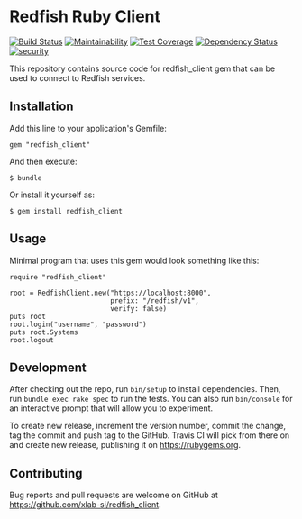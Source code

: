 # Redfish Ruby Client

[![Build Status](https://travis-ci.org/xlab-si/redfish-client-ruby.svg?branch=master)](https://travis-ci.org/xlab-si/redfish-client-ruby)
[![Maintainability](https://api.codeclimate.com/v1/badges/ce990310be22db90c3e2/maintainability)](https://codeclimate.com/github/xlab-si/redfish_client/maintainability)
[![Test Coverage](https://api.codeclimate.com/v1/badges/ce990310be22db90c3e2/test_coverage)](https://codeclimate.com/github/xlab-si/redfish_client/test_coverage)
[![Dependency Status](https://beta.gemnasium.com/badges/github.com/xlab-si/redfish_client.svg)](https://beta.gemnasium.com/projects/github.com/xlab-si/redfish_client)
[![security](https://hakiri.io/github/xlab-si/redfish_client/master.svg)](https://hakiri.io/github/xlab-si/redfish_client/master)


This repository contains source code for redfish_client gem that can be used
to connect to Redfish services.


## Installation

Add this line to your application's Gemfile:

    gem "redfish_client"

And then execute:

    $ bundle

Or install it yourself as:

    $ gem install redfish_client


## Usage

Minimal program that uses this gem would look something like this:

    require "redfish_client"

    root = RedfishClient.new("https://localhost:8000",
                             prefix: "/redfish/v1",
                             verify: false)
    puts root
    root.login("username", "password")
    puts root.Systems
    root.logout


## Development

After checking out the repo, run `bin/setup` to install dependencies. Then,
run `bundle exec rake spec` to run the tests. You can also run `bin/console`
for an interactive prompt that will allow you to experiment.

To create new release, increment the version number, commit the change, tag
the commit and push tag to the GitHub. Travis CI will pick from there on and
create new release, publishing it on https://rubygems.org.


## Contributing

Bug reports and pull requests are welcome on GitHub at
https://github.com/xlab-si/redfish_client.
